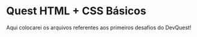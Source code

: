 # Quest HTML + CSS Básicos

Aqui colocarei os arquivos referentes aos primeiros desafios do DevQuest!